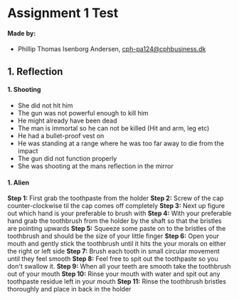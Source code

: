 # Assignment 1 Test

#### Made by: ####

* Phillip Thomas Isenborg Andersen, cph-pa124@cphbusiness.dk

## 1. Reflection

#### 1. Shooting ####

* She did not hit him
* The gun was not powerful enough to kill him
* He might already have been dead
* The man is immortal so he can not be killed (Hit and arm, leg etc)
* He had a bullet-proof vest on
* He was standing at a range where he was too far away to die from the impact
* The gun did not function properly
* She was shooting at the mans reflection in the mirror

#### 1. Alien ####

**Step 1:** First grab the toothpaste from the holder
**Step 2:** Screw of the cap counter-clockwise til the cap comes off completely 
**Step 3:** Next up figure out which hand is your preferable to brush with
**Step 4:** With your preferable hand grab the toothbrush from the holder by the shaft so that the bristles are pointing upwards
**Step 5:** Squeeze some paste on to the bristles of the toothbrush and should be the size of your little finger
**Step 6:** Open your mouth and gently stick the toothbrush until it hits the your morals on either the right or left side
**Step 7:** Brush each tooth in small circular movement until they feel smooth
**Step 8:** Feel free to spit out the toothpaste so you don't swallow it. 
**Step 9:** When all your teeth are smooth take the toothbrush out of your mouth
**Step 10:** Rinse your mouth with water and spit out any toothpaste residue left in your mouth
**Step 11:** Rinse the toothbrush bristles thoroughly and place in back in the holder




